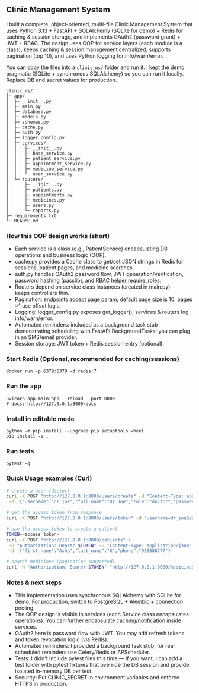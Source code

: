 ## Clinic Management System
I built a complete, object-oriented, multi-file Clinic Management System that uses Python 3.13 + FastAPI + SQLAlchemy (SQLite for demo) + Redis for caching & session storage, and implements OAuth2 (password grant) + JWT + RBAC. The design uses OOP for service layers (each module is a class), keeps caching & session management centralized, supports pagination (top 10), and uses Python logging for info/warn/error.

You can copy the files into a `clinic_ms/` folder and run it. I kept the demo pragmatic (SQLite + synchronous SQLAlchemy) so you can run it locally. Replace DB and secret values for production.

```ignorelang
clinic_ms/
├─ app/
│  ├─ __init__.py
│  ├─ main.py
│  ├─ database.py
│  ├─ models.py
│  ├─ schemas.py
│  ├─ cache.py
│  ├─ auth.py
│  ├─ logger_config.py
│  ├─ services/
│  │   ├─ __init__.py
│  │   ├─ base_service.py
│  │   ├─ patient_service.py
│  │   ├─ appointment_service.py
│  │   ├─ medicine_service.py
│  │   └─ user_service.py
│  └─ routers/
│      ├─ __init__.py
│      ├─ patients.py
│      ├─ appointments.py
│      ├─ medicines.py
│      ├─ users.py
│      └─ reports.py
├─ requirements.txt
└─ README.md
```

### How this OOP design works (short)
* Each service is a class (e.g., PatientService) encapsulating DB operations and business logic (OOP).
* cache.py provides a Cache class to get/set JSON strings in Redis for sessions, patient pages, and medicine searches.
* auth.py handles OAuth2 password flow, JWT generation/verification, password hashing (passlib), and RBAC helper require_roles.
* Routers depend on service class instances (created in main.py) — keeps controllers thin.
* Pagination: endpoints accept page param; default page size is 10; pages >1 use offset logic.
* Logging: logger_config.py exposes get_logger(); services & routers log info/warn/error.
* Automated reminders: included as a background task stub demonstrating scheduling with FastAPI BackgroundTasks; you can plug in an SMS/email provider.
* Session storage: JWT token + Redis session entry (optional).

### Start Redis (Optional, recommended for caching/sessions)
```
docker run -p 6379:6379 -d redis:7
```

### Run the app
```ignorelang
uvicorn app.main:app --reload --port 8000
# docs: http://127.0.0.1:8000/docs
```

### Install in editable mode
```
python -m pip install --upgrade pip setuptools wheel
pip install -e .
```

### Run tests
```ignorelang
pytest -q
```

### Quick Usage examples (Curl)
```bash
# create a user (doctor)
curl -X POST "http://127.0.0.1:8000/users/create" -H "Content-Type: application/json" \
 -d '{"username":"dr_joe","full_name":"Dr Joe","role":"doctor","password":"secret"}'
```

```bash
# get the access_token from response
curl -X POST "http://127.0.0.1:8000/users/token" -d "username=dr_joe&password=secret"
```

```bash
# use the access_token to create a patient
TOKEN=<access_token>
curl -X POST "http://127.0.0.1:8000/patients" \
 -H "Authorization: Bearer $TOKEN" -H "Content-Type: application/json" \
 -d '{"first_name":"Asha","last_name":"K","phone":"999888777"}'
```

```bash
# search medicines (pagination supported)
curl -H "Authorization: Bearer $TOKEN" "http://127.0.0.1:8000/medicines?q=para&page=1"
```

### Notes & next steps
* This implementation uses synchronous SQLAlchemy with SQLite for demo. For production, switch to PostgreSQL + Alembic + connection pooling.
* The OOP design is visible in services (each Service class encapsulates operations). You can further encapsulate caching/notification inside services.
* OAuth2 here is password flow with JWT. You may add refresh tokens and token revocation logic (via Redis).
* Automated reminders: I provided a background task stub; for real scheduled reminders use Celery/Redis or APScheduler.
* Tests: I didn't include pytest files this time — if you want, I can add a test folder with pytest fixtures that override the DB session and provide isolated in-memory DB per test.
* Security: Put CLINIC_SECRET in environment variables and enforce HTTPS in production.







